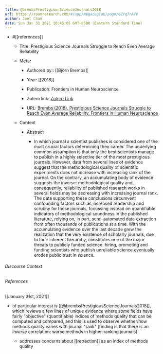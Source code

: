 ```yaml
---
title: @brembsPrestigiousScienceJournals2018
url: https://roamresearch.com/#/app/megacoglab/page/eZYq7rA7V
author: Joel Chan
date: Sun Jan 31 2021 10:45:05 GMT-0500 (Eastern Standard Time)
---
```


- #[[references]]

    - Title: Prestigious Science Journals Struggle to Reach Even Average Reliability

    - Meta:

        - Authored by:: [[Björn Brembs]]

        - Year: [[2018]]

        - Publication: Frontiers in Human Neuroscience

        - Zotero link: [Zotero Link](zotero://select/items/7_SXDRYHE6)

        - URL: [Brembs (2018). Prestigious Science Journals Struggle to Reach Even Average Reliability. Frontiers in Human Neuroscience](https://www.frontiersin.org/articles/10.3389/fnhum.2018.00037/full)

    - Content

        - Abstract

            - In which journal a scientist publishes is considered one of the most crucial factors determining their career. The underlying common assumption is that only the best scientists manage to publish in a highly selective tier of the most prestigious journals. However, data from several lines of evidence suggest that the methodological quality of scientific experiments does not increase with increasing rank of the journal. On the contrary, an accumulating body of evidence suggests the inverse: methodological quality and, consequently, reliability of published research works in several fields may be decreasing with increasing journal rank. The data supporting these conclusions circumvent confounding factors such as increased readership and scrutiny for these journals, focussing instead on quantifiable indicators of methodological soundness in the published literature, relying on, in part, semi-automated data extraction from often thousands of publications at a time. With the accumulating evidence over the last decade grew the realization that the very existence of scholarly journals, due to their inherent hierarchy, constitutes one of the major threats to publicly funded science: hiring, promoting and funding scientists who publish unreliable science eventually erodes public trust in science.

###### Discourse Context



###### References

[[January 31st, 2021]]

- of particular interest is [[@brembsPrestigiousScienceJournals2018]], which reviews a few lines of unique evidence where some fields have fairly "objective" (quantifiable) indices of methods quality that can be computed and compared, and this is used to observe whether/how methods quality varies with journal "rank" (finding is that there is an *inverse* correlation: worse methods in higher-ranking journals)

    - addresses concerns about [[retraction]] as an index of methods quality
